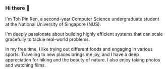 ### Hi there 👋

I'm Toh Pin Ren, a second-year Computer Science undergraduate student at the National University of Singapore (NUS).

I'm deeply passionate about building highly efficient systems that can scale gracefully to tackle real-world problems.

In my free time, I like trying out different foods and engaging in various sports. Traveling to new places brings me joy, and I have a deep appreciation for hiking and the beauty of nature. I also enjoy taking photos and watching films.

<!--
**tohpinren/tohpinren** is a ✨ _special_ ✨ repository because its `README.md` (this file) appears on your GitHub profile.

Here are some ideas to get you started:

- 🔭 I’m currently working on ...
- 🌱 I’m currently learning ...
- 👯 I’m looking to collaborate on ...
- 🤔 I’m looking for help with ...
- 💬 Ask me about ...
- 📫 How to reach me: ...
- 😄 Pronouns: ...
- ⚡ Fun fact: ...
-->
